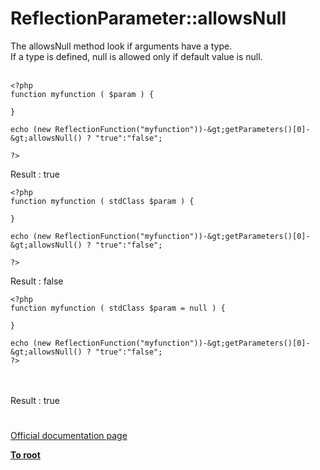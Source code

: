 # ReflectionParameter::allowsNull



The allowsNull method look if arguments have a type. <br>If a type is defined, null is allowed only if default value is null.<br><br> 

```
<?php 
function myfunction ( $param ) {
    
}

echo (new ReflectionFunction("myfunction"))-&gt;getParameters()[0]-&gt;allowsNull() ? "true":"false";

?>
```


Result : true



```
<?php 
function myfunction ( stdClass $param ) {
    
}

echo (new ReflectionFunction("myfunction"))-&gt;getParameters()[0]-&gt;allowsNull() ? "true":"false";

?>
```


Result : false



```
<?php
function myfunction ( stdClass $param = null ) {
    
}

echo (new ReflectionFunction("myfunction"))-&gt;getParameters()[0]-&gt;allowsNull() ? "true":"false";
?>
```
<br><br>Result : true  

#

[Official documentation page](https://www.php.net/manual/en/reflectionparameter.allowsnull.php)

**[To root](/README.md)**